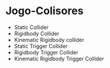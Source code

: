# Jogo-Colisores

- Static Collider
- Rigidbody Collider
- Kinematic Rigidbody collider
- Static Trigger Collider
- Rigidbody Trigger Collider
- Kinematic Rigidbody Trigger Collider
